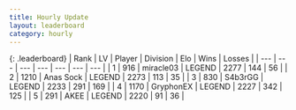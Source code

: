 ```yaml
---
title: Hourly Update
layout: leaderboard
category: hourly
---
```


{: .leaderboard}
| Rank | LV | Player | Division | Elo | Wins | Losses |
| --- | --- | --- | --- | --- | --- | --- |
| <span data-change="0">1</span> | 916 | <span title="ID: 416373">miracle03</span> | LEGEND | <span data-change="0">2277</span> | <span data-change="0">144</span> | <span data-change="0">56</span> |
| <span data-change="0">2</span> | 1210 | <span title="ID: 203132">Anas Sock</span> | LEGEND | <span data-change="5">2273</span> | <span data-change="1">113</span> | <span data-change="0">35</span> |
| <span data-change="0">3</span> | 830 | <span title="ID: 166888">S4b3rGG</span> | LEGEND | <span data-change="0">2233</span> | <span data-change="0">291</span> | <span data-change="0">169</span> |
| <span data-change="0">4</span> | 1170 | <span title="ID: 315148">GryphonEX</span> | LEGEND | <span data-change="0">2227</span> | <span data-change="0">342</span> | <span data-change="0">125</span> |
| <span data-change="0">5</span> | 291 | <span title="ID: 455100">AKEE</span> | LEGEND | <span data-change="0">2220</span> | <span data-change="0">91</span> | <span data-change="0">36</span> |